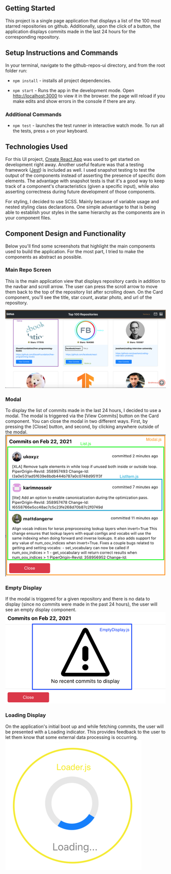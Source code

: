 ## Getting Started

This project is a single page application that displays a list of the 100 most starred repositories on github.
Additionally, upon the click of a button, the application displays commits made in the last 24 hours for the corresponding repository.

## Setup Instructions and Commands

In your terminal, navigate to the github-repos-ui directory, and from the root folder run:

- `npm install` - installs all project dependencies.

- `npm start` - Runs the app in the development mode. Open [http://localhost:3000](http://localhost:3000) to view it in the browser.
  the page will reload if you make edits and show errors in the console if there are any.

### Additional Commands

- `npm test` - launches the test runner in interactive watch mode. To run all the tests, press `a` on your keyboard.

## Technologies Used

For this UI project, [Create React App](https://github.com/facebook/create-react-app) was used to get started on development right away.
Another useful feature was that a testing framework ([Jest](https://jestjs.io/)) is included as well.
I used snapshot testing to test the output of the components instead of asserting the presence of specific dom elements.
The advantage with snapshot tests is that it's a good way to keep track of a component's characteristics (given a specific input),
while also asserting correctness during future development of those components.

For styling, I decided to use SCSS. Mainly because of variable usage and nested styling class declarations.
One simple advantage to that is being able to establish your styles in the same hierarchy as the components are in your component files.

## Component Design and Functionality

Below you'll find some screenshots that highlight the main components used to build the application. For the most part, I tried to make the components as abstract as possible.

### Main Repo Screen

This is the main application view that displays repository cards in addition to the navbar and scroll arrow. 
The user can press the scroll arrow to move them back to the top of the repository list after scrolling down. 
On the Card component, you'll see the title, star count, avatar photo, and url of the repository.   

![Component Design Image](readme_assets/card_display.png)

### Modal

To display the list of commits made in the last 24 hours, I decided to use a modal. The modal is triggered via the [View Commits] button on the Card component.
You can close the modal in two different ways. First, by pressing the [Close] button, and second, by clicking anywhere outside of the modal.
![Component Design Image](readme_assets/modal_display.png)

### Empty Display

If the modal is triggered for a given repository and there is no data to display (since no commits were made in the past 24 hours), the user will see an empty display component.
![Component Design Image](readme_assets/empty_display.png)

### Loading Display

On the application's initial boot up and while fetching commits, the user will be presented with a Loading indicator. This provides feedback to the user to let them know that some external data processing is occurring.
![Component Design Image](readme_assets/loading_display.png)
